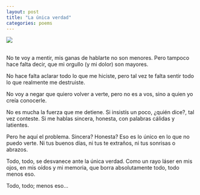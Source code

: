 ```yaml
---
layout: post
title: "La única verdad"
categories: poems
---
```


![](/blog/img/2019-05-21-la-unica-verdad.jpg)

<br>
No te voy a mentir, mis ganas de hablarte no son menores. Pero tampoco hace falta decir, que mi orgullo (y mi dolor) son mayores.

No hace falta aclarar todo lo que me hiciste, pero tal vez te falta sentir todo lo que realmente me destruiste.

No voy a negar que quiero volver a verte, pero no es a vos, sino a quien yo creía conocerle.

No es mucha la fuerza que me detiene. Si insistís un poco, ¿quién dice?, tal vez conteste.
Si me hablas sincera, honesta, con palabras cálidas y latientes.

Pero he aquí el problema. Sincera? Honesta? Eso es lo único en lo que no puedo verte. Ni tus buenos días, ni tus te extraños, ni tus sonrisas o abrazos.

Todo, todo, se desvanece ante la única verdad. Como un rayo láser en mis ojos, en mis oídos y mi memoria, que borra absolutamente todo, todo menos eso.

Todo, todo;
                     menos eso...
<br>

&emsp;&emsp;&emsp;&emsp;&emsp;&emsp;&emsp;

